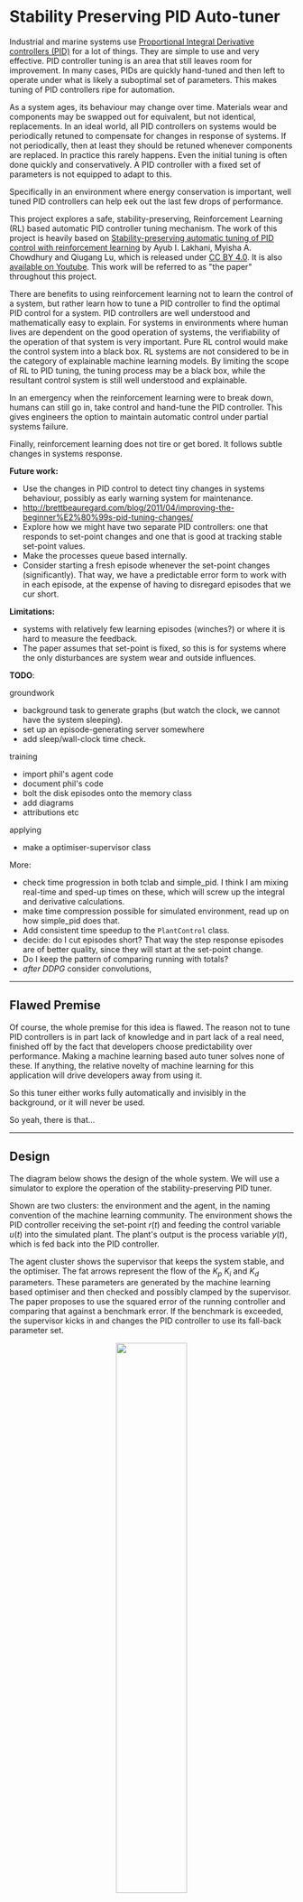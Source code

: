 # Stability Preserving PID Auto-tuner
Industrial and marine systems use
[Proportional Integral Derivative controllers (PID)](https://en.wikipedia.org/wiki/PID_controller)
for a lot of things. They are simple to use and very effective. PID controller
tuning is an area that still leaves room for improvement. In many cases, PIDs
are quickly hand-tuned and then left to operate under what is likely a
suboptimal set of parameters. This makes tuning of PID controllers ripe for
automation.

As a system ages, its behaviour may change over time. Materials wear and
components may be swapped out for equivalent, but not identical, replacements.
In an ideal world, all PID controllers on systems would be periodically retuned
to compensate for changes in response of systems. If not periodically, then at
least they should be retuned whenever components are replaced. In practice this
rarely happens. Even the initial tuning is often done quickly and
conservatively. A PID controller with a fixed set of parameters is not equipped
to adapt to this.

Specifically in an environment where energy conservation is important, well
tuned PID controllers can help eek out the last few drops of performance.

This project explores a safe, stability-preserving, Reinforcement Learning (RL)
based automatic PID controller tuning mechanism. The work of this project is
heavily based on
[Stability-preserving automatic tuning of PID control with reinforcement learning](https://arxiv.org/abs/2112.15187)
by Ayub I. Lakhani, Myisha A. Chowdhury and Qiugang Lu, which is released under
[CC BY 4.0](https://creativecommons.org/licenses/by/4.0/).  It is also
[available on Youtube](https://www.youtube.com/watch?v=ymodIJ7yMKo). This work
will be referred to as "the paper" throughout this project.

There are benefits to using reinforcement learning not to learn the control of a
system, but rather learn how to tune a PID controller to find the optimal PID
control for a system. PID controllers are well understood and mathematically
easy to explain. For systems in environments where human lives are dependent on
the good operation of systems, the verifiability of the operation of that system
is very important. Pure RL control would make the control system into a black
box. RL systems are not considered to be in the category of explainable machine
learning models. By limiting the scope of RL to PID tuning, the tuning process
may be a black box, while the resultant control system is still well understood
and explainable.

In an emergency when the reinforcement learning were to break down, humans can
still go in, take control and hand-tune the PID controller. This gives engineers
the option to maintain automatic control under partial systems failure.

Finally, reinforcement learning does not tire or get bored. It follows subtle
changes in systems response.

**Future work:**

* Use the changes in PID control to detect tiny changes in systems behaviour, possibly as early warning system for maintenance.
* http://brettbeauregard.com/blog/2011/04/improving-the-beginner%E2%80%99s-pid-tuning-changes/
* Explore how we might have two separate PID controllers: one that responds to set-point changes and one that is good at tracking stable set-point values.
* Make the processes queue based internally.
* Consider starting a fresh episode whenever the set-point changes (significantly). That way, we have a predictable error form to work with in each episode, at the expense of having to disregard episodes that we cur short.

**Limitations:**
* systems with relatively few learning episodes (winches?) or where it is hard to measure the feedback.
* The paper assumes that set-point is fixed, so this is for systems where the only disturbances are system wear and outside influences.

**TODO**:

groundwork

* background task to generate graphs (but watch the clock, we cannot have the system sleeping).
* set up an episode-generating server somewhere
* add sleep/wall-clock time check.

training

* import phil's agent code
* document phil's code
* bolt the disk episodes onto the memory class
* add diagrams
* attributions etc

applying

* make a optimiser-supervisor class

More:

* check time progression in both tclab and simple_pid. I think I am mixing real-time and sped-up times on these, which will screw up the integral and derivative calculations.
* make time compression possible for simulated environment, read up on how simple_pid does that.
* Add consistent time speedup to the `PlantControl` class.
* decide: do I cut episodes short? That way the step response episodes are of better quality, since they will start at the set-point change.
* Do I keep the pattern of comparing running with totals?
* _after DDPG_ consider convolutions,

---
## Flawed Premise
Of course, the whole premise for this idea is flawed. The reason not to tune PID
controllers is in part lack of knowledge and in part lack of a real need,
finished off by the fact that developers choose predictability over performance.
Making a machine learning based auto tuner solves none of these. If anything, the
relative novelty of machine learning for this application will drive developers
away from using it.

So this tuner either works fully automatically and invisibly in the background,
or it will never be used.

So yeah, there is that...

---
## Design
The diagram below shows the design of the whole system. We will use a simulator
to explore the operation of the stability-preserving PID tuner.

Shown are two clusters: the environment and the agent, in the naming convention
of the machine learning community. The environment shows the PID controller
receiving the set-point $r(t)$ and feeding the control variable $u(t)$ into the
simulated plant. The plant's output is the process variable $y(t)$, which is fed
back into the PID controller.

The agent cluster shows the supervisor that keeps the system stable, and the
optimiser. The fat arrows represent the flow of the $K_p$ $K_i$ and $K_d$
parameters. These parameters are generated by the machine learning based
optimiser and then checked and possibly clamped by the supervisor. The paper
proposes to use the squared error of the running controller and comparing that
against a benchmark error. If the benchmark is exceeded, the supervisor kicks in
and changes the PID controller to use its fall-back parameter set.

<p align="center" width="100%">
    <img width="50%" src="images/stability-preserving-pid-autotuner.png"> 
</p>

The simulated components are shown in a sandy colour, while the orange
components would also be deployed to a production environment.

Where the diagrams in the paper show tight integration between the optimiser and
the environment, we make the supervisor responsible to keep these two separate.
The machine learning model is fed and queried by the supervisor and the
optimiser does not observe the plant directly.

---
## Virtual Environment and Dependencies
The dependencies are listed in `requirements.txt`.

```bash
$ python3 -m venv venv
$ source venv/bin/activate
(venv) $ pip install -r requirements.txt
```

With the virtual environment set up, you are now ready to run the code for this
project. If you don't use virtual environments a lot, don't forget to activate
it when you return to the project.

---
## Basic Plant Control
Before we worry about the complexity of supervision and automatic PID tuning, we
need an environment where we can control a plant. This script brings the control
components together into a working simulation. These just use a fixed set of PID
parameters.

For the simulated plant, we'll use
[Temperature Control Lab (TCLab)](http://www.apmonitor.com/pdc/index.php/Main/ArduinoTemperatureControl)
by [APMonitor](https://apmonitor.com). The advantage of TCLab is that it can be
used in code as simulator as well as being available as Arduino shield for real
world testing. The TCLab has two heating elements, but we only use one of them
for this project.

For the PID controller, we use
[simple_pid](https://simple-pid.readthedocs.io/en/latest/user_guide.html) by
[Martin Lundberg](https://github.com/m-lundberg). This is a neat little PID
controller library for Python. We don't use it's `output_limits` property, but
implement capping $u(t)$ in code, just so we can see the capped versus uncapped
values. This gives a sense of how well the capacity of the plant matches the
desired control range.

Simulations with the plant control class run in episodes of length $T$, as is
being done in the paper. Working with time-limited episodes gives each run a
simple end condition. Later on, it gives us a nice granularity for training
machine learning models.

### TCLab Details
The TCLab has two heating elements and two temperature sensors, as shown in the
diagram below. The diagram also shows the variable names that we use for each
item. For normal simulations, we only use heater $U1$ and sensor $T1$.

<p align="center" width="100%">
    <img width="50%" src="images/tclab.png"> 
</p>

Interestingly, the two heating elements do interact, as shown by the dashed line
between the arrows. You can see it when you look at the secondary process
variable in the graphs below. When we switch on (say) heater `U1`, the
temperature for the other heater rises slightly, as measured on `T2`. This is
true for the simulated as well as the physical systems. In fact, experimenting
with this interaction is part of the course materials designed for the TCLab. We
may use this at a later stage to simulate component wear.

### Time and Realtime
Since we plan to run this system on actual hardware, we run the simulations in
real, wall-clock time. This means that simulations run for a long time to get
results. Training 2000 episodes, like in the paper, will take one week of
wall-clock time.

See also:
[Synchronising with Real Time](https://tclab.readthedocs.io/en/latest/notebooks/03_Synchronizing_with_Real_Time.html)
for the TCLab and for `simple_pid` see
[`__call()__` API reference](https://simple-pid.readthedocs.io/en/latest/reference.html#simple_pid.pid.PID.__call__).

### Running Basic Plant Control
Here is how to run the basic plant control. For now, the set-point is just a
fixed value of 23 $\celsius$.

The programming is cyclic, just like it would be on a PLC, for example. In fact,
if you own a TCLab device, you can use this loop to control that. Much as I like
matrix processing and its efficiency, the matrix programming model does not fit
the continuous control loop that is common for live systems.

```sh
(venv) $ python plant_control.py
```

The episodes are saved under `./episodes/` as Apache Parquet data frames. You
can load these easily with Panda's for further processing. The program also
generates an overview plot as a `.png` file in the same directory and with the
same name as the data frame. These plots may be useful to see what is going on.

The program runs continuously. You can break out of it using `^C`.

If you own a TCLab device, edit the script to set `IS_HARDWARE` to `True` (it
defaults to `False`). That will make the control loop start controlling the
actual device.

---
## Add Stability Preserving Supervisor
The next step is to add the supervisor to the system. This supervisor acts as
proposed in the paper and replaces the PID parameters with fall-back ones if the
system appears to be unstable.

From reading the paper, the proposed algorithm uses the accumulated error as the
reward. The proposed reward is the absence of punishment, in a way. This does
confuse the terms a bit. In reinforcement learning it is customary to talk of
rewards, while in other machine learning branches it is common to speak of loss
and squared error. For this project, we assume these are interchangeable and
apologise for mixing these terms.

Second, the proposed supervisor algorithm compares the _running_ squared error
$RR(t)$ in an episode with the _total_ squared error $R_{bmk}$. We expected both
to be either total or running, but one and the other. In the code below, we
follow the same pattern: comparing a running error with a total-for-an-episode
benchmark.

The authors of the the paper propose to base this decision on the cumulative
error for an episode, but that is useful only for episodes where the set-point
$r(t)$ does not change. Changing set-points would punish the algorithm for
something it has no control over. The paper works around this by assuming the
set-point does not change.

<p align="center" width="100%">
    <img width="40%" src="images/state-diagram.png"> 
</p>

An alternative might have been to have the baseline controller run alongside the
operational controller and have the supervisor switch between the two. The
problem with that is that the supervisor cannot determine $y(t)'$ for the stable
controller, because it's $u(t)'$ is not passed through the plant.

### Running Supervised Plant Control
Here is how to run the supervised plant control, with the set-point of 23
$\celsius$.  The episodes are saved under `./episodes/` as before.

```sh
(venv) $ python supervised_plant_control.py
```

---
## Auto-tuner
With the supervisor ready to take over in case the control loop becomes
unstable, we turn out attention to the auto tuning. As the paper has, we will
use
[Deep Deterministic Policy Gradients (DDPG)](https://www.youtube.com/watch?v=6Yd5WnYls_Y).

The code is largely copied from our own 
[PyTorch DDPG Tutorial Implementation](https://github.com/kjkoster/ddpg-continuous-tutorial),
which in turn is a 99% copy of
[Reinforcement Learning in Continuous Action Spaces | DDPG Tutorial PyTorch](https://www.youtube.com/watch?v=6Yd5WnYls_Y)
by
[Machine Learning with Phil](https://www.youtube.com/@MachineLearningwithPhil).

